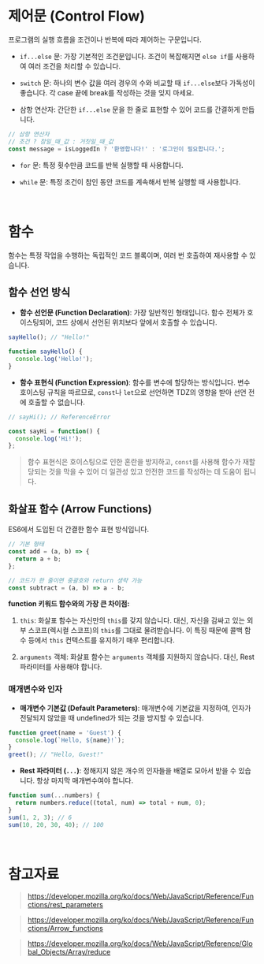 # 제어문 (Control Flow)

프로그램의 실행 흐름을 조건이나 반복에 따라 제어하는 구문입니다.

- `if...else` 문: 가장 기본적인 조건문입니다. 조건이 복잡해지면 `else if`를 사용하여 여러 조건을 처리할 수 있습니다.

- `switch` 문: 하나의 변수 값을 여러 경우의 수와 비교할 때 `if...else`보다 가독성이 좋습니다. 각 case 끝에 break를 작성하는 것을 잊지 마세요.

- 삼항 연산자: 간단한 `if...else` 문을 한 줄로 표현할 수 있어 코드를 간결하게 만듭니다.

```JavaScript
// 삼항 연산자
// 조건 ? 참일_때_값 : 거짓일_때_값
const message = isLoggedIn ? '환영합니다!' : '로그인이 필요합니다.';
```

- `for` 문: 특정 횟수만큼 코드를 반복 실행할 때 사용합니다.

- `while` 문: 특정 조건이 참인 동안 코드를 계속해서 반복 실행할 때 사용합니다.

<br />

# 함수

함수는 특정 작업을 수행하는 독립적인 코드 블록이며, 여러 번 호출하여 재사용할 수 있습니다.

## 함수 선언 방식

- **함수 선언문 (Function Declaration)**: 가장 일반적인 형태입니다. 함수 전체가 호이스팅되어, 코드 상에서 선언된 위치보다 앞에서 호출할 수 있습니다.

```JavaScript
sayHello(); // "Hello!"

function sayHello() {
  console.log('Hello!');
}
```

- **함수 표현식 (Function Expression)**: 함수를 변수에 할당하는 방식입니다. 변수 호이스팅 규칙을 따르므로, `const`나 `let`으로 선언하면 TDZ의 영향을 받아 선언 전에 호출할 수 없습니다.

```JavaScript
// sayHi(); // ReferenceError

const sayHi = function() {
  console.log('Hi!');
};
```

> 함수 표현식은 호이스팅으로 인한 혼란을 방지하고, `const`를 사용해 함수가 재할당되는 것을 막을 수 있어 더 일관성 있고 안전한 코드를 작성하는 데 도움이 됩니다.

## 화살표 함수 (Arrow Functions)

ES6에서 도입된 더 간결한 함수 표현 방식입니다.

```JavaScript
// 기본 형태
const add = (a, b) => {
  return a + b;
};

// 코드가 한 줄이면 중괄호와 return 생략 가능
const subtract = (a, b) => a - b;
```

**function 키워드 함수와의 가장 큰 차이점:**

1. `this`: 화살표 함수는 자신만의 `this`를 갖지 않습니다. 대신, 자신을 감싸고 있는 외부 스코프(렉시컬 스코프)의 `this`를 그대로 물려받습니다. 이 특징 때문에 콜백 함수 등에서 `this` 컨텍스트를 유지하기 매우 편리합니다.

2. `arguments` 객체: 화살표 함수는 `arguments` 객체를 지원하지 않습니다. 대신, Rest 파라미터를 사용해야 합니다.

### 매개변수와 인자

- **매개변수 기본값 (Default Parameters)**: 매개변수에 기본값을 지정하여, 인자가 전달되지 않았을 때 undefined가 되는 것을 방지할 수 있습니다.

```JavaScript
function greet(name = 'Guest') {
  console.log(`Hello, ${name}!`);
}
greet(); // "Hello, Guest!"
```

- **Rest 파라미터 (`...`)**: 정해지지 않은 개수의 인자들을 배열로 모아서 받을 수 있습니다. 항상 마지막 매개변수여야 합니다.

```JavaScript
function sum(...numbers) {
  return numbers.reduce((total, num) => total + num, 0);
}
sum(1, 2, 3); // 6
sum(10, 20, 30, 40); // 100
```

<br />

# 참고자료

> https://developer.mozilla.org/ko/docs/Web/JavaScript/Reference/Functions/rest_parameters

> https://developer.mozilla.org/ko/docs/Web/JavaScript/Reference/Functions/Arrow_functions

> https://developer.mozilla.org/ko/docs/Web/JavaScript/Reference/Global_Objects/Array/reduce
